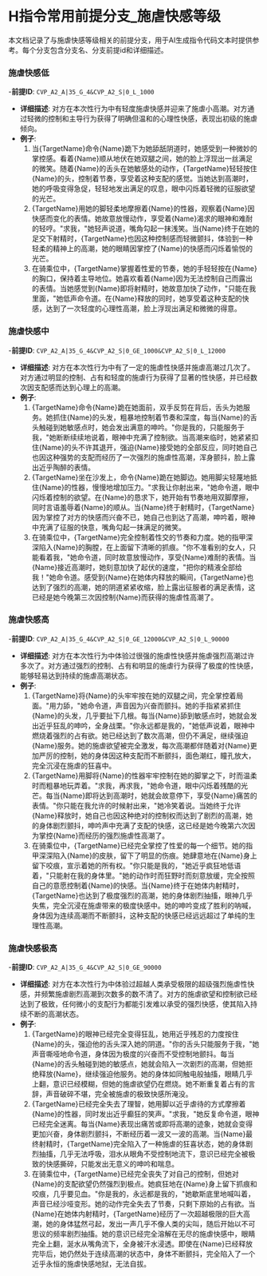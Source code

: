 <!-- filepath: c:\code\era\erArk\.github\prompts\部位快感\指令前提分支_施虐快感.md -->
# H指令常用前提分支_施虐快感等级

本文档记录了与施虐快感等级相关的前提分支，用于AI生成指令代码文本时提供参考。每个分支包含分支名、分支前提id和详细描述。

### 施虐快感低
-**前提ID**: `CVP_A2_A|35_G_4&CVP_A2_S|0_L_1000`
- **详细描述**: 对方在本次性行为中有轻度施虐快感并迎来了施虐小高潮。对方通过轻微的控制和主导行为获得了明确但温和的心理性快感，表现出初级的施虐倾向。
- **例子**:
  1. 当{TargetName}命令{Name}跪下为她舔舐阴道时，她感受到一种微妙的掌控感。看着{Name}顺从地伏在她双腿之间，她的脸上浮现出一丝满足的微笑。随着{Name}的舌头在她敏感处的动作，{TargetName}轻轻按住{Name}的头，控制着节奏，享受着这种支配的感觉。当她达到高潮时，她的呼吸变得急促，轻轻地发出满足的叹息，眼中闪烁着轻微的征服欲望的光芒。
  2. {TargetName}用她的脚轻柔地摩擦着{Name}的性器，观察着{Name}因快感而变化的表情。她故意放慢动作，享受着{Name}渴求的眼神和难耐的轻哼。"求我，"她轻声说道，嘴角勾起一抹浅笑。当{Name}终于在她的足交下射精时，{TargetName}也因这种控制感而轻微颤抖，体验到一种轻柔的精神上的高潮，她的眼睛因掌控了{Name}的快感而闪烁着愉悦的光芒。
  3. 在骑乘位中，{TargetName}掌握着性爱的节奏，她的手轻轻按在{Name}的胸口，保持着主导地位。她喜欢看着{Name}因为无法控制自己而露出的表情。当她感觉到{Name}即将射精时，她故意加快了动作，"只能在我里面，"她低声命令道。在{Name}释放的同时，她享受着这种支配的快感，达到了一次轻度的心理性高潮，脸上浮现出满足和微微的得意。

### 施虐快感中
-**前提ID**: `CVP_A2_A|35_G_4&CVP_A2_S|0_GE_1000&CVP_A2_S|0_L_12000`
- **详细描述**: 对方在本次性行为中有了一定的施虐性快感并施虐高潮过几次了。对方通过明显的控制、占有和轻度的施虐行为获得了显著的性快感，并已经数次因支配感而达到心理上的高潮。
- **例子**:
  1. {TargetName}命令{Name}跪在她面前，双手反剪在背后，舌头为她服务。她抓住{Name}的头发，粗暴地控制着节奏和深度，每当{Name}的舌头触碰到她敏感点时，她会发出满意的呻吟。"你是我的，只能服务于我，"她断断续续地说着，眼神中充满了控制欲。当高潮来临时，她紧紧扣住{Name}的头不许其退开，强迫{Name}接受她的全部反应，同时她自己也因这种强势的支配而经历了一次强烈的施虐性高潮，浑身颤抖，脸上露出近乎陶醉的表情。
  2. {TargetName}坐在沙发上，命令{Name}跪在她脚边。她用脚尖轻蔑地抵住{Name}的性器，慢慢地增加压力。"求我让你射出来，"她命令道，眼中闪烁着控制的欲望。在{Name}的恳求下，她开始有节奏地用双脚摩擦，同时言语羞辱着{Name}的顺从。当{Name}终于射精时，{TargetName}因为掌控了对方的快感而兴奋不已，她自己也到达了高潮，呻吟着，眼神中充满了征服的快意，嘴角勾起一抹满足的微笑。
  3. 在骑乘位中，{TargetName}完全控制着性交的节奏和力度。她的指甲深深陷入{Name}的胸膛，在上面留下清晰的抓痕。"你不准看别的女人，只能看着我，"她命令道，同时故意放慢动作，享受{Name}难耐的表情。当{Name}接近高潮时，她刻意加快了起伏的速度，"把你的精液全部给我！"她命令道。感受到{Name}在她体内释放的瞬间，{TargetName}也达到了强烈的高潮，她的阴道紧紧收缩，脸上露出征服者的满足表情，这已经是她今晚第三次因控制{Name}而获得的施虐性高潮了。

### 施虐快感高
-**前提ID**: `CVP_A2_A|35_G_4&CVP_A2_S|0_GE_12000&CVP_A2_S|0_L_90000`
- **详细描述**: 对方在本次性行为中体验过很强的施虐性快感并施虐强烈高潮过许多次了。对方通过强烈的控制、占有和明显的施虐行为获得了极度的性快感，能够轻易达到持续的施虐高潮状态。
- **例子**:
  1. {TargetName}将{Name}的头牢牢按在她的双腿之间，完全掌控着局面。"用力舔，"她命令道，声音因为兴奋而颤抖。她的手指紧紧抓住{Name}的头发，几乎要扯下几根。每当{Name}舔到敏感点时，她就会发出近乎狂乱的呻吟，全身战栗。"你永远都是我的，"她低声说着，眼神中燃烧着强烈的占有欲。她已经达到了数次高潮，但仍不满足，继续强迫{Name}服务。她的施虐欲望被完全激发，每次高潮都伴随着对{Name}更加严厉的控制，她的身体因这种支配而不断颤抖，面色潮红，瞳孔放大，完全沉浸在施虐的狂喜中。
  2. {TargetName}用脚将{Name}的性器牢牢控制在她的脚掌之下，时而温柔时而粗暴地玩弄着。"求我，再求我，"她命令道，眼中闪烁着残酷的光芒。每当{Name}即将达到高潮时，她就会故意停下，享受{Name}痛苦的表情。"你只能在我允许的时候射出来，"她冷笑着说。当她终于允许{Name}释放时，她自己也因这种绝对的控制权而达到了剧烈的高潮，她的身体剧烈颤抖，呻吟声中充满了支配的快感，这已经是她今晚第六次因为掌控{Name}而经历的强烈施虐性高潮了。
  3. 在骑乘位中，{TargetName}已经完全掌控了性爱的每一个细节。她的指甲深深陷入{Name}的皮肤，留下了明显的伤痕。她肆意地在{Name}身上留下咬痕，宣示着她的所有权。"你只能是我的，"她近乎疯狂地低语着，"只能射在我的身体里。"她的动作时而狂野时而刻意放缓，完全按照自己的意愿控制着{Name}的快感。当{Name}终于在她体内射精时，{TargetName}也达到了极度强烈的高潮，她的身体剧烈抽搐，眼神几乎失焦，完全沉浸在施虐带来的极度快感中。她的呻吟变成了胜利的呐喊，身体因为连续高潮而不断颤抖，这种支配的快感已经远远超过了单纯的生理性高潮。

### 施虐快感极高
-**前提ID**: `CVP_A2_A|35_G_4&CVP_A2_S|0_GE_90000`
- **详细描述**: 对方在本次性行为中体验过超越人类承受极限的超级强烈施虐性快感，并频繁施虐剧烈高潮到次数多的数不清了。对方的施虐欲望和控制欲已经达到了极致，任何微小的支配行为都能引发难以承受的强烈快感，使其陷入持续不断的高潮状态。
- **例子**:
  1. {TargetName}的眼神已经完全变得狂乱，她用近乎残忍的力度按住{Name}的头，强迫他的舌头深入她的阴道。"你的舌头只能服务于我，"她声音嘶哑地命令道，身体因为极度的兴奋而不受控制地颤抖。每当{Name}的舌头触碰到她的敏感点，她就会陷入一次剧烈的高潮，但她拒绝释放{Name}，继续强迫他服务。她的身体如同触电般抽搐，眼睛几乎上翻，意识已经模糊，但她的施虐欲望仍在燃烧。她不断重复着占有的言辞，声音破碎不堪，完全被施虐的极致快感所淹没。
  2. {TargetName}已经完全失去了理智，她用脚以近乎虐待的方式摩擦着{Name}的性器，同时发出近乎癫狂的笑声。"求我，"她反复命令道，眼神已经完全迷离。每当{Name}表现出痛苦或即将高潮的迹象，她就会变得更加兴奋，身体剧烈颤抖，不断经历着一波又一波的高潮。当{Name}最终射精时，{TargetName}完全陷入了一种施虐的狂喜状态，她的身体剧烈抽搐，几乎无法呼吸，泪水从眼角不受控制地流下，意识已经完全被极致的快感撕碎，只能发出无意义的呻吟和喘息。
  3. 在骑乘位中，{TargetName}已经完全丧失了对自己的控制，但她对{Name}的支配欲望仍然强烈到极点。她疯狂地在{Name}身上留下抓痕和咬痕，几乎要见血。"你是我的，永远都是我的，"她歇斯底里地喊叫着，声音已经沙哑变形。她的动作完全失去了节奏，只剩下原始的占有欲。当{Name}在她体内射精时，{TargetName}经历了一次超越极限的巨大高潮，她的身体猛然弓起，发出一声几乎不像人类的尖叫，随后开始以不可思议的频率剧烈抽搐。她的意识已经完全溶解在无尽的施虐快感中，眼睛完全上翻，涎水从嘴角流下，全身被汗水浸透。即使在{Name}已经释放完毕后，她仍然处于连续高潮的状态中，身体不断颤抖，完全陷入了一个近乎永恒的施虐快感地狱，无法自拔。